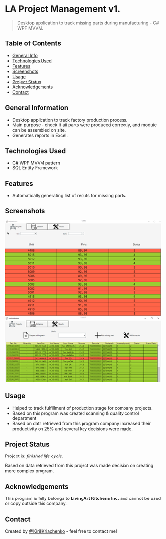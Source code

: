 # LA Project Management v1.
> Desktop application to track missing parts during manufacturing - C# WPF MVVM.

## Table of Contents
* [General Info](#general-information)
* [Technologies Used](#technologies-used)
* [Features](#features)
* [Screenshots](#screenshots)
* [Usage](#usage)
* [Project Status](#project-status)
* [Acknowledgements](#acknowledgements)
* [Contact](#contact)


## General Information
- Desktop application to track factory production process.
- Main purpose - check if all parts were produced correctly, and module can be assembled on site.
- Generates reports in Excel.


## Technologies Used
- C# WPF MVVM pattern
- SQL Entity Framework


## Features
- Automatically generating list of recuts for missing parts.


## Screenshots
![MainWindow](./LAProjectManagement/assets/LAPM.png)
![DetailsList](./LAProjectManagement/assets/Parts.png)
<!-- If you have screenshots you'd like to share, include them here. -->

## Usage
 - Helped to track fulfillment of production stage for company projects.
 - Based on this program was created scanning & quality control department
 - Based on data retrieved from this program company increased their productivity on 25% and several key decisions were made.

## Project Status
Project is: _finished life cycle_. 

Based on data retrieved from this project was made decision on creating more complex program.


## Acknowledgements
This program is fully belongs to <b>LivingArt Kitchens Inc.</b> and cannot be used or copy outside this company.


## Contact
Created by [@KirillKriachenko](https://github.com/KirillKriachenko) - feel free to contact me!

